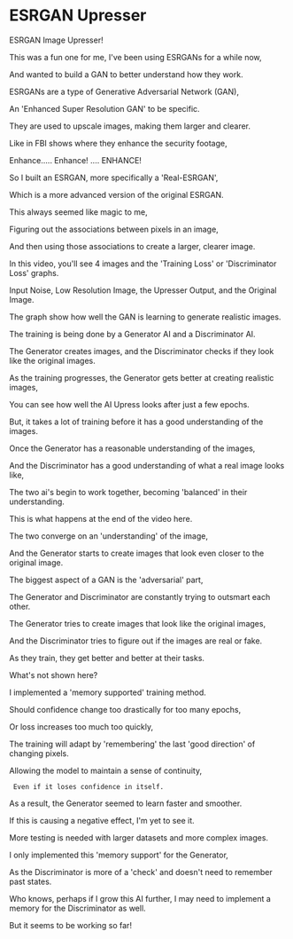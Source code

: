 # ESRGAN Upresser

ESRGAN Image Upresser!
      
This was a fun one for me, I've been using ESRGANs for a while now,
      
   And wanted to build a GAN to better understand how they work.

ESRGANs are a type of Generative Adversarial Network (GAN),
      
An 'Enhanced Super Resolution GAN' to be specific.
      
They are used to upscale images, making them larger and clearer.
      
Like in FBI shows where they enhance the security footage,
      
Enhance..... Enhance! .... ENHANCE!

So I built an ESRGAN, more specifically a 'Real-ESRGAN',
      
   Which is a more advanced version of the original ESRGAN.

This always seemed like magic to me,
      
   Figuring out the associations between pixels in an image,
      
And then using those associations to create a larger, clearer image.

In this video, you'll see 4 images and the 'Training Loss' or 'Discriminator Loss' graphs.
      
Input Noise, Low Resolution Image, the Upresser Output, and the Original Image.
      
The graph show how well the GAN is learning to generate realistic images.

The training is being done by a Generator AI and a Discriminator AI.
      
The Generator creates images, and the Discriminator checks if they look like the original images.

As the training progresses, the Generator gets better at creating realistic images,
      
   You can see how well the AI Upress looks after just a few epochs.

But, it takes a lot of training before it has a good understanding of the images.
      
Once the Generator has a reasonable understanding of the images,
      
And the Discriminator has a good understanding of what a real image looks like,
      
The two ai's begin to work together, becoming 'balanced' in their understanding.

This is what happens at the end of the video here.
      
   The two converge on an 'understanding' of the image,
      
And the Generator starts to create images that look even closer to the original image.

The biggest aspect of a GAN is the 'adversarial' part,
      
   The Generator and Discriminator are constantly trying to outsmart each other.
      
The Generator tries to create images that look like the original images,
      
And the Discriminator tries to figure out if the images are real or fake.

As they train, they get better and better at their tasks.

What's not shown here?
      
I implemented a 'memory supported' training method.

Should confidence change too drastically for too many epochs,
      
   Or loss increases too much too quickly,

The training will adapt by 'remembering' the last 'good direction' of changing pixels.
      
   Allowing the model to maintain a sense of continuity,
      
     Even if it loses confidence in itself.

As a result, the Generator seemed to learn faster and smoother.
      
   If this is causing a negative effect, I'm yet to see it.
      
   More testing is needed with larger datasets and more complex images.

I only implemented this 'memory support' for the Generator,
      
   As the Discriminator is more of a 'check' and doesn't need to remember past states.
      
   Who knows, perhaps if I grow this AI further, I may need to implement a memory for the Discriminator as well.

But it seems to be working so far!